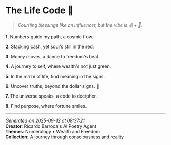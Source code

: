 # The Life Code 🎲

> *Counting blessings like an influencer, but the vibe is 💰 + 🦋.*

**1.** Numbers guide my path, a cosmic flow.


**2.** Stacking cash, yet soul's still in the red.


**3.** Money moves, a dance to freedom's beat.


**4.** A journey to self, where wealth's not just green.


**5.** In the maze of life, find meaning in the signs.


**6.** Uncover truths, beyond the dollar signs. 💫


**7.** The universe speaks, a code to decipher.


**8.** Find purpose, where fortune smiles.



---

*Generated on 2025-09-12 at 08:37:21*  
**Creator**: Ricardo Barroca's AI Poetry Agent  
**Themes**: Numerology • Wealth and Freedom  
**Collection**: A journey through consciousness and reality
